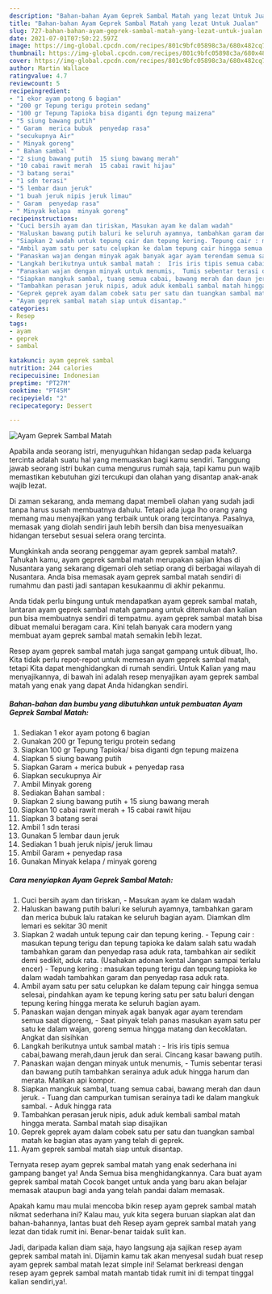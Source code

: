 ```yaml
---
description: "Bahan-bahan Ayam Geprek Sambal Matah yang lezat Untuk Jualan"
title: "Bahan-bahan Ayam Geprek Sambal Matah yang lezat Untuk Jualan"
slug: 727-bahan-bahan-ayam-geprek-sambal-matah-yang-lezat-untuk-jualan
date: 2021-07-01T07:50:22.597Z
image: https://img-global.cpcdn.com/recipes/801c9bfc05898c3a/680x482cq70/ayam-geprek-sambal-matah-foto-resep-utama.jpg
thumbnail: https://img-global.cpcdn.com/recipes/801c9bfc05898c3a/680x482cq70/ayam-geprek-sambal-matah-foto-resep-utama.jpg
cover: https://img-global.cpcdn.com/recipes/801c9bfc05898c3a/680x482cq70/ayam-geprek-sambal-matah-foto-resep-utama.jpg
author: Martin Wallace
ratingvalue: 4.7
reviewcount: 5
recipeingredient:
- "1 ekor ayam potong 6 bagian"
- "200 gr Tepung terigu protein sedang"
- "100 gr Tepung Tapioka bisa diganti dgn tepung maizena"
- "5 siung bawang putih"
- " Garam  merica bubuk  penyedap rasa"
- "secukupnya Air"
- " Minyak goreng"
- " Bahan sambal "
- "2 siung bawang putih  15 siung bawang merah"
- "10 cabai rawit merah  15 cabai rawit hijau"
- "3 batang serai"
- "1 sdn terasi"
- "5 lembar daun jeruk"
- "1 buah jeruk nipis jeruk limau"
- " Garam  penyedap rasa"
- " Minyak kelapa  minyak goreng"
recipeinstructions:
- "Cuci bersih ayam dan tiriskan, Masukan ayam ke dalam wadah"
- "Haluskan bawang putih baluri ke seluruh ayamnya, tambahkan garam dan merica bubuk lalu ratakan ke seluruh bagian ayam. Diamkan dlm lemari es sekitar 30 menit"
- "Siapkan 2 wadah untuk tepung cair dan tepung kering. Tepung cair : masukan tepung terigu dan tepung tapioka ke dalam salah satu wadah tambahkan garam dan penyedap rasa aduk rata, tambahkan air sedikit demi sedikit, aduk rata. (Usahakan adonan kental Jangan sampai terlalu encer)  Tepung kering : masukan tepung terigu dan tepung tapioka ke dalam wadah tambahkan garam dan penyedap rasa aduk rata."
- "Ambil ayam satu per satu celupkan ke dalam tepung cair hingga semua selesai, pindahkan ayam ke tepung kering satu per satu baluri dengan tepung kering hingga merata ke seluruh bagian ayam."
- "Panaskan wajan dengan minyak agak banyak agar ayam terendam semua saat digoreng, Saat pinyak telah panas masukan ayam satu per satu ke dalam wajan, goreng semua hingga matang dan kecoklatan. Angkat dan sisihkan"
- "Langkah berikutnya untuk sambal matah :  Iris iris tipis semua cabai,bawang merah,daun jeruk dan serai. Cincang kasar bawang putih."
- "Panaskan wajan dengan minyak untuk menumis,  Tumis sebentar terasi dan bawang putih tambahkan serainya aduk aduk hingga harum dan merata. Matikan api kompor."
- "Siapkan mangkuk sambal, tuang semua cabai, bawang merah dan daun jeruk. Tuang dan campurkan tumisan serainya tadi ke dalam mangkuk sambal. Aduk hingga rata"
- "Tambahkan perasan jeruk nipis, aduk aduk kembali sambal matah hingga merata. Sambal matah siap disajikan"
- "Geprek geprek ayam dalam cobek satu per satu dan tuangkan sambal matah ke bagian atas ayam yang telah di geprek."
- "Ayam geprek sambal matah siap untuk disantap."
categories:
- Resep
tags:
- ayam
- geprek
- sambal

katakunci: ayam geprek sambal 
nutrition: 244 calories
recipecuisine: Indonesian
preptime: "PT27M"
cooktime: "PT45M"
recipeyield: "2"
recipecategory: Dessert

---
```



![Ayam Geprek Sambal Matah](https://img-global.cpcdn.com/recipes/801c9bfc05898c3a/680x482cq70/ayam-geprek-sambal-matah-foto-resep-utama.jpg)

Apabila anda seorang istri, menyuguhkan hidangan sedap pada keluarga tercinta adalah suatu hal yang memuaskan bagi kamu sendiri. Tanggung jawab seorang istri bukan cuma mengurus rumah saja, tapi kamu pun wajib memastikan kebutuhan gizi tercukupi dan olahan yang disantap anak-anak wajib lezat.

Di zaman  sekarang, anda memang dapat membeli olahan yang sudah jadi tanpa harus susah membuatnya dahulu. Tetapi ada juga lho orang yang memang mau menyajikan yang terbaik untuk orang tercintanya. Pasalnya, memasak yang diolah sendiri jauh lebih bersih dan bisa menyesuaikan hidangan tersebut sesuai selera orang tercinta. 



Mungkinkah anda seorang penggemar ayam geprek sambal matah?. Tahukah kamu, ayam geprek sambal matah merupakan sajian khas di Nusantara yang sekarang digemari oleh setiap orang di berbagai wilayah di Nusantara. Anda bisa memasak ayam geprek sambal matah sendiri di rumahmu dan pasti jadi santapan kesukaanmu di akhir pekanmu.

Anda tidak perlu bingung untuk mendapatkan ayam geprek sambal matah, lantaran ayam geprek sambal matah gampang untuk ditemukan dan kalian pun bisa membuatnya sendiri di tempatmu. ayam geprek sambal matah bisa dibuat memalui beragam cara. Kini telah banyak cara modern yang membuat ayam geprek sambal matah semakin lebih lezat.

Resep ayam geprek sambal matah juga sangat gampang untuk dibuat, lho. Kita tidak perlu repot-repot untuk memesan ayam geprek sambal matah, tetapi Kita dapat menghidangkan di rumah sendiri. Untuk Kalian yang mau menyajikannya, di bawah ini adalah resep menyajikan ayam geprek sambal matah yang enak yang dapat Anda hidangkan sendiri.

<!--inarticleads1-->

##### Bahan-bahan dan bumbu yang dibutuhkan untuk pembuatan Ayam Geprek Sambal Matah:

1. Sediakan 1 ekor ayam potong 6 bagian
1. Gunakan 200 gr Tepung terigu protein sedang
1. Siapkan 100 gr Tepung Tapioka/ bisa diganti dgn tepung maizena
1. Siapkan 5 siung bawang putih
1. Siapkan  Garam + merica bubuk + penyedap rasa
1. Siapkan secukupnya Air
1. Ambil  Minyak goreng
1. Sediakan  Bahan sambal :
1. Siapkan 2 siung bawang putih + 15 siung bawang merah
1. Siapkan 10 cabai rawit merah + 15 cabai rawit hijau
1. Siapkan 3 batang serai
1. Ambil 1 sdn terasi
1. Gunakan 5 lembar daun jeruk
1. Sediakan 1 buah jeruk nipis/ jeruk limau
1. Ambil  Garam + penyedap rasa
1. Gunakan  Minyak kelapa / minyak goreng




<!--inarticleads2-->

##### Cara menyiapkan Ayam Geprek Sambal Matah:

1. Cuci bersih ayam dan tiriskan, - Masukan ayam ke dalam wadah
1. Haluskan bawang putih baluri ke seluruh ayamnya, tambahkan garam dan merica bubuk lalu ratakan ke seluruh bagian ayam. Diamkan dlm lemari es sekitar 30 menit
1. Siapkan 2 wadah untuk tepung cair dan tepung kering. - Tepung cair : masukan tepung terigu dan tepung tapioka ke dalam salah satu wadah tambahkan garam dan penyedap rasa aduk rata, tambahkan air sedikit demi sedikit, aduk rata. (Usahakan adonan kental Jangan sampai terlalu encer)  - Tepung kering : masukan tepung terigu dan tepung tapioka ke dalam wadah tambahkan garam dan penyedap rasa aduk rata.
1. Ambil ayam satu per satu celupkan ke dalam tepung cair hingga semua selesai, pindahkan ayam ke tepung kering satu per satu baluri dengan tepung kering hingga merata ke seluruh bagian ayam.
1. Panaskan wajan dengan minyak agak banyak agar ayam terendam semua saat digoreng, - Saat pinyak telah panas masukan ayam satu per satu ke dalam wajan, goreng semua hingga matang dan kecoklatan. Angkat dan sisihkan
1. Langkah berikutnya untuk sambal matah :  - Iris iris tipis semua cabai,bawang merah,daun jeruk dan serai. Cincang kasar bawang putih.
1. Panaskan wajan dengan minyak untuk menumis,  - Tumis sebentar terasi dan bawang putih tambahkan serainya aduk aduk hingga harum dan merata. Matikan api kompor.
1. Siapkan mangkuk sambal, tuang semua cabai, bawang merah dan daun jeruk. - Tuang dan campurkan tumisan serainya tadi ke dalam mangkuk sambal. - Aduk hingga rata
1. Tambahkan perasan jeruk nipis, aduk aduk kembali sambal matah hingga merata. Sambal matah siap disajikan
1. Geprek geprek ayam dalam cobek satu per satu dan tuangkan sambal matah ke bagian atas ayam yang telah di geprek.
1. Ayam geprek sambal matah siap untuk disantap.




Ternyata resep ayam geprek sambal matah yang enak sederhana ini gampang banget ya! Anda Semua bisa menghidangkannya. Cara buat ayam geprek sambal matah Cocok banget untuk anda yang baru akan belajar memasak ataupun bagi anda yang telah pandai dalam memasak.

Apakah kamu mau mulai mencoba bikin resep ayam geprek sambal matah nikmat sederhana ini? Kalau mau, yuk kita segera buruan siapkan alat dan bahan-bahannya, lantas buat deh Resep ayam geprek sambal matah yang lezat dan tidak rumit ini. Benar-benar taidak sulit kan. 

Jadi, daripada kalian diam saja, hayo langsung aja sajikan resep ayam geprek sambal matah ini. Dijamin kamu tak akan menyesal sudah buat resep ayam geprek sambal matah lezat simple ini! Selamat berkreasi dengan resep ayam geprek sambal matah mantab tidak rumit ini di tempat tinggal kalian sendiri,ya!.

